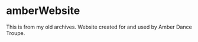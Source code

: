# amberWebsite  
This is from my old archives. Website created for and used by Amber Dance Troupe. 
